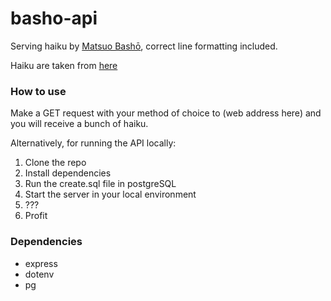 # basho-api

Serving haiku by [Matsuo Bashō](https://en.wikipedia.org/wiki/Matsuo_Bash%C5%8D), correct line formatting included. 

Haiku are taken from [here](https://gist.github.com/jeffThompson/fd0d5486b8e6498b9520)

### How to use

Make a GET request with your method of choice to (web address here) and you will receive a bunch of haiku.

Alternatively, for running the API locally:

1. Clone the repo
2. Install dependencies
3. Run the create.sql file in postgreSQL
4. Start the server in your local environment
5. ???
6. Profit

### Dependencies

- express
- dotenv
- pg